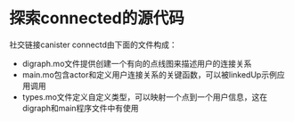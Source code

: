 # 探索connected的源代码

社交链接canister connectd由下面的文件构成：

* digraph.mo文件提供创建一个有向的点线图来描述用户的连接关系
* main.mo包含actor和定义用户连接关系的关键函数，可以被linkedUp示例应用调用
* types.mo文件定义自定义类型，可以映射一个点到一个用户信息，这在digraph和main程序文件中有使用

